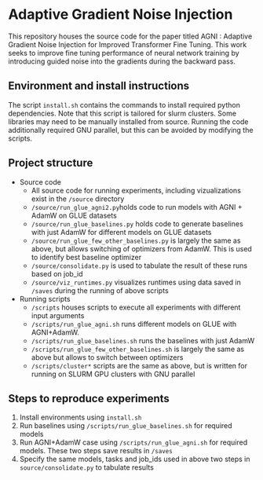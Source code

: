 # Adaptive Gradient Noise Injection

This repository houses the source code for the paper titled AGNI : Adaptive Gradient Noise Injection for Improved Transformer Fine Tuning. This work seeks to improve fine tuning performance of neural network training by introducing guided noise into the gradients during the backward pass.

## Environment and install instructions

The script `install.sh` contains the commands to install required python dependencies. Note that this script is tailored for slurm clusters. Some libraries may need to be manually installed from source.
Running the code additionally required GNU parallel, but this can be avoided by modifying the scripts.

## Project structure

- Source code
	- All source code for running experiments, including vizualizations exist in the `/source` directory
	- `/source/run_glue_agni2.py`holds code to run models with AGNI + AdamW on GLUE datasets
	- `/source/run_glue_baselines.py` holds code to generate baselines with just AdamW for different models on GLUE datasets
	- `/source/run_glue_few_other_baselines.py` is largely the same as above, but allows switching of optimizers from AdamW. This is used to identify best baseline optimizer
	- `/source/consolidate.py` is used to tabulate the result of these runs based on job\_id
	- `/source/viz_runtimes.py` visualizes runtimes using data saved in `/saves` during the running of above scripts
- Running scripts
	- `/scripts` houses scripts to execute all experiments with different input arguments
	- `/scripts/run_glue_agni.sh` runs different models on GLUE with AGNI+AdamW.
	- `/scripts/run_glue_baselines.sh` runs the baselines with just AdamW
	- `/scripts/run_glue_few_other_baselines.sh` is largely the same as above but allows to switch between optimizers
	- `/scripts/cluster*` scripts are the same as above, but is written for running on SLURM GPU clusters with GNU parallel

## Steps to reproduce experiments

1. Install environments using `install.sh`
2. Run baselines using `/scripts/run_glue_baselines.sh` for required models
3. Run AGNI+AdamW case using `/scripts/run_glue_agni.sh` for required models. These two steps save results in `/saves`
4. Specify the same models, tasks and job\_ids used in above two steps in `source/consolidate.py` to tabulate results

